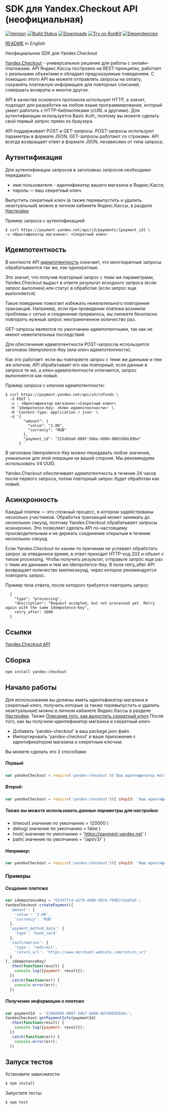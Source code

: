 # SDK для Yandex.Checkout API (неофициальная)

[![Version](https://img.shields.io/npm/v/yandex-checkout.svg)](https://www.npmjs.org/package/yandex-checkout)
[![Build Status](https://travis-ci.org/lodosstm/yandex-checkout-node.svg?branch=master)](https://travis-ci.org/lodosstm/yandex-checkout-node)
[![Downloads](https://img.shields.io/npm/dm/yandex-checkout.svg)](https://www.npmjs.com/package/yandex-checkout)
[![Try on RunKit](https://badge.runkitcdn.com/yandex-checkout.svg)](https://runkit.com/npm/yandex-checkout)
[![Dependencies](https://david-dm.org/lodosstm/yandex-checkout-node.png)](https://david-dm.org/lodosstm/yandex-checkout-node)

[README](README.md) in English

Неофициальное SDK для Yandex.Checkout

[Yandex.Checkout](https://kassa.yandex.ru/) - универсальное решение для работы с онлайн-платежами. API Яндекс.Кассы
 построено на REST-принципах, работает с реальными объектами и обладает предсказуемым поведением. С помощью этого API
 вы можете отправлять запросы на оплату, сохранять платежную информацию для повторных списаний, совершать возвраты и
 многое другое.

API в качестве основного протокола использует HTTP, а значит, подходит для разработки на любом языке программирования,
который умеет работать с HTTP-библиотеками (cURL и другими). Для аутентификации используется Basic Auth, поэтому вы
можете сделать свой первый запрос прямо из браузера.

API поддерживает POST и GET-запросы. POST-запросы используют параметры в формате JSON,
GET-запросы работают со строками.
API всегда возвращает ответ в формате JSON, независимо от типа запроса.

## Аутентификация

Для аутентификации запросов в заголовках запросов необходимо передавать:
- имя пользователя - идентификатор вашего магазина в Яндекс.Кассе;
- пароль — ваш секретный ключ.

Выпустить секретный ключ (а также перевыпустить и удалить неактуальный) можно в личном кабинете Яндекс.Кассы, в разделе
[Настройки](https://money.yandex.ru/my/tunes)

Пример запроса с аутентификацией
```
$ curl https://payment.yandex.net/api/v3/payments/{payment_id} \
-u <Идентификатор магазина>: <Секретный ключ>
```
## Идемпотентность

В контексте API [идемпотентность](https://tools.ietf.org/html/rfc7231#section-4.2.2) означает, что многократные запросы
обрабатываются так же, как однократные.

Это значит, что получив повторный запрос с теми же параметрами, Yandex.Checkout выдаст в ответе результат исходного запроса
(если запрос выполнен) или статус в обработке (если запрос еще выполняется).

Такое поведение помогает избежать нежелательного повторения транзакций. Например, если при проведении платежа возникли
проблемы с сетью и соединение прервалось, вы сможете безопасно повторить нужный запрос неограниченное количество раз.

GET-запросы являются по умолчанию идемпотентными, так как не имеют нежелательных последствий

Для обеспечения идемпотентности POST-запросов используется заголовок Idempotence-Key (или ключ идемпотентности).

Как это работает: если вы повторяете запрос с теми же данными и тем же ключом, API обрабатывает его как повторный;
если данные в запросе те же, а ключ идемпотентности отличается, запрос выполняется как новый.

Пример запроса с ключом идемпотентности:
```
$ curl https://payment.yandex.net/api/v3/refunds \
  -X POST \
  -u : <Идентификатор магазина>:<Секретный ключ>\
  -H 'Idempotence-Key: <Ключ идемпотентности>' \
  -H 'Content-Type: application / json' \
  -d '{
        "amount": {
          "value": "2.00",
          "currency": "RUB"
        },
        "payment_id": "215d8da0-000f-50be-b000-0003308c89be"
      } '
```

В заголовке Idempotence-Key можно передавать любое значение, уникальное для этой операции на вашей стороне.
Мы рекомендуем использовать V4 UUID.

Yandex.Checkout обеспечивает идемпотентность в течение 24 часов после первого запроса, потом повторный запрос будет
обработан как новый.

## Асинхронность

Каждый платеж — это сложный процесс, в котором задействованы несколько участников. Обработка транзакций может занимать
до нескольких секунд, поэтому Yandex.Checkout обрабатывает запросы асинхронно. Это позволяет сделать API по-настоящему
производительным и не держать соединение открытым в течение нескольких секунд.

Если Yandex.Checkout по каким-то причинам не успевает обработать запрос за отведенное время, в ответ приходит HTTP-код 202
и объект с типом processing. Чтобы получить результат, отправьте запрос еще раз с теми же данными и тем же
Idempotence-Key. В поле retry_after API возвращает количество миллисекунд, через которое рекомендуется повторить запрос.

Пример тела ответа, после которого требуется повторить запрос
```
  {
    "type": "processing",
    "description": "Request accepted, but not processed yet. Retry again with the same Idempotence-Key",
    retry_after: 1800
  }
```
## Ссылки
[Yandex.Checkout API](https://kassa.yandex.ru/docs/checkout-api/#api-yandex-kassy)

## Сборка
```bash
npm install yandex-checkout
```
## Начало работы
Для использования вы должны иметь идентификатор магазина и секретный ключ, получить которые
(а также перевыпустить и удалить неактуальные) можно в личном кабинете Яндекс.Кассы в разделе
[Настройки](https://money.yandex.ru/my/tunes). Также
[Описание того, как выпустить секретный ключ](https://yandex.ru/support/checkout/payments/keys.html)
После того, как вы получили идентификатор магазина и секретный ключ
- Добавить 'yandex-checkout' в ваш package.json файл.
- Импортировать 'yandex-checkout' в ваше приложения с идентификатором магазина и секретным ключом.

Вы можете сделать это 2 способами:

##### Первый:
```javascript
var yandexCheckout = require('yandex-checkout')('Ваш идентификатор магазина', 'Ваш секретный ключ');
```

##### Второй:
```javascript
var yandexCheckout = require('yandex-checkout')({ shopId: 'Ваш идентификатор магазина', secretKey: 'Ваш секретный ключ' });
```

##### Также вы можете использовать данные параметры для настройки:
- timeout( значение по умолчанию = 120000 )
- debug( значение по умолчанию = false )
- host( значение по умолчанию = 'https://payment.yandex.net' )
- path( значение по умолчанию = '/api/v3/' )

##### Например:
```javascript
var yandexCheckout = require('yandex-checkout')({ shopId: 'Ваш идентификатор магазина', secretKey: 'Ваш секретный ключ', timeout: 20000 });
```
### Примеры

##### Создание платежа
```javascript
var idempotenceKey = '02347fc4-a1f0-49db-807e-f0d67c2ed5a5';
YandexCheckout.createPayment({
  'amount': {
    'value': '2.00',
    'currency': 'RUB'
  },
  'payment_method_data': {
    'type': 'bank_card'
  },
  'confirmation': {
    'type': 'redirect',
    'return_url': 'https://www.merchant-website.com/return_url'
  }
}, idempotenceKey)
  .then(function(result) {
    console.log({payment: result});
  })
  .catch(function(err) {
    console.error(err);
  })
```

##### Получение информации о платеже
```javascript
var paymentId  = '21966b95-000f-50bf-b000-0d78983bb5bc';
YandexCheckout.getPaymentInfo(paymentId)
  .then(function(result) {
    console.log({payment: result});
  })
  .catch(function(err) {
    console.error(err);
  })
```



## Запуск тестов

Установите зависимости:
```bash
$ npm install
```

Запустите тесты:
```bash
$ npm test
```